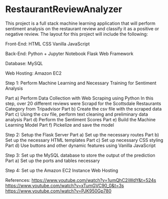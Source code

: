 # RestaurantReviewAnalyzer

This project is a full stack machine learning application that will perform sentiment analysis on the restaurant review and classify it as a positive or negative review. The layout for this project will include the following:

Front-End: HTML CSS Vanilla JavaScript

Back-End: Python + Jupyter Notebook Flask Web Framework

Database: MySQL

Web Hosting: Amazon EC2

Step 1: Perform Machine Learning and Necessary Training for Sentiment Analysis

Part a) Perform Data Collection with Web Scraping using Python In this step, over 20 different reviews were Scrapd for the Scottsdale Restaurants Category from Tripadvisor Part b) Create the csv file with the scraped data Part c) Using the csv file, perform text cleaning and preliminary data analysis Part d) Perform the Sentiment Scores Part e) Build the Machine Learning Model Part f) Pickelize and save the model

Step 2: Setup the Flask Server Part a) Set up the necessary routes Part b) Set up the necessary HTML templates Part c) Set up necessary CSS styling Part d) Use buttons and other dynamic features using Vanilla JavaScript

Step 3: Set up the MySQL database to store the output of the prediction Part a) Set up the ports and tables necessary

Step 4: Set up the Amazon EC2 Instance Web Hosting



References:
https://www.youtube.com/watch?v=1umQhC2iWdY&t=524s
https://www.youtube.com/watch?v=xTumGVC90_0&t=3s
https://www.youtube.com/watch?v=PJK950Gp780